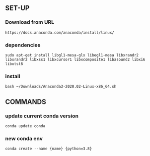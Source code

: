 ## SET-UP
### Download from URL
    https://docs.anaconda.com/anaconda/install/linux/
### dependencies
    sudo apt-get install libgl1-mesa-glx libegl1-mesa libxrandr2 libxrandr2 libxss1 libxcursor1 libxcomposite1 libasound2 libxi6 libxtst6   
### install
    bash ~/Downloads/Anaconda3-2020.02-Linux-x86_64.sh

## COMMANDS
### update current conda version
    conda update conda
### new conda env
    conda create --name {name} {python=3.8}

